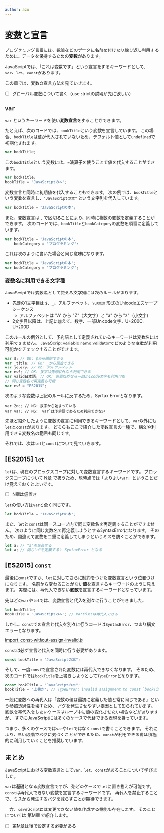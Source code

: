 ```yaml
---
author: azu
---
```


# 変数と宣言

プログラミング言語には、数値などのデータに名前を付けたり繰り返し利用するために、データを保持するための**変数**があります。

JavaScriptでは、「これは変数です」という宣言をするキーワードとして、
`var`、`let`、`const`があります。

この章では、変数の宣言方法を見ていきます。

<!-- TODO(azu): 章なのかどうかは後で -->

- [ ] グローバル変数について書く（use strictの説明が先に欲しい）

## `var`

`var` というキーワードを使い**変数宣言**をすることができます。

<!-- 変数名はキャメルケース、日本語はそのまま使える ということを示したい -->

たとえば、次のコードでは、`bookTitle`という変数を宣言しています。
この場合、`bookTitle`は値が代入されていないため、デフォルト値として`undefined`で初期化されます。

```js
var bookTitle;
```

この`bookTitle`という変数には、`=`演算子を使うことで値を代入することができます。

```js
var bookTitle;
bookTitle = "JavaScriptの本";
```

変数宣言と同時に初期値を代入することもできます。
次の例では、`bookTitle`という変数を宣言し、`"JavaScriptの本"` という文字列を代入しています。

```js
var bookTitle = "JavaScriptの本";
```

また、変数宣言は `,` で区切ることにより、同時に複数の変数を定義することができます。
次のコードでは、`bookTitle`と`bookCategory`の変数を順番に定義しています。

```js
var bookTitle = "JavaScriptの本",
    bookCategory = "プログラミング";
```

これは次のように書いた場合と同じ意味になります。

```js
var bookTitle = "JavaScriptの本";
var bookCategory = "プログラミング";
```

### 変数名に利用できる文字種

JavaScriptでは変数名として使える文字列には次のルールがあります。

- 先頭の1文字目は `$`、`_`、アルファベット、`\uXXXX` 形式のUnicodeエスケープシーケンス
    - アルファベットは "A" から "Z"（大文字）と "a" から "z"（小文字)
- 2文字目以降は、上記に加えて、数字、一部Unicode文字、U+200C、U+200D

このルールの例外として、予約語として定義されているキーワードは変数名には利用できません。
[JavaScript variable name validator][]でどのような変数が利用可能かをチェックすることができます。

```js
var $; // OK: $から開始できる
var _title; // OK: _から開始できる
var jquery; // OK: アルファベット
var es6; // OK: 数字は先頭以外なら利用できる
var valid日本語; // OK: 先頭以外なら一部Unicode文字も利用可能
// 同じ変数名で再定義も可能
var es6 = "ES2015";
```

次のような変数は上記のルールに反するため、Syntax Errorとなります。

<!-- ESLintのパースエラーを避けるためわざと言語指定をしてない -->

```
var 2nd; // NG: 数字から始まっている
var var; // NG: `var`は予約語であるため利用できない
```


先ほど紹介したように変数の宣言に利用できるキーワードとして、`var`以外にも`let`と`const`があります。
どちらもここで紹介した変数宣言の一種で、構文や利用できる変数名の範囲も同じです。

それでは、次は`let`と`const`について見ていきます。

## [ES2015] `let`

`let`は、現在のブロックスコープに対して変数宣言するキーワードです。
ブロックスコープについて N章 で扱うため、現時点では「よりよい`var`」ということだけ覚えておくとよいです。

- [ ] N章は仮置き

`let`の使い方は`var`と全く同じです。

```js
let bookTitle = "JavaScriptの本";
```

また、`let`と`const`は同一スコープ内で同じ変数名を再定義することができません。
次のように同じ変数名で再定義しようとするSyntaxErrorになります。
そのため、間違えて変数を二重に定義してしまうというミスを防ぐことができます。

```js
let a; // "a"を定義する
let a; // 同じ"a"を定義すると SyntaxError となる
```

## [ES2015] `const`


最後に`const`ですが、`let`に対してさらに制約をつけた変数宣言という位置づけになります。
名前から変わることがない**値**を宣言するキーワードのように見えます。
実際には、再代入できない**変数**を宣言するキーワードとなっています。

先ほどの`var`や`let`では、変数宣言と代入を別々に行うことができました。

```js
let bookTitle;
bookTitle = "JavaScriptの本"; // varやletは再代入できる
```

しかし、`const`での宣言と代入を別々に行うコードは`SyntaxError`、つまり構文エラーとなります。

[import, const-without-assign-invalid.js](./src/const-without-assign-invalid.js)

`const`は必ず宣言と代入を同時に行う必要があります。

```js
const bookTitle = "JavaScriptの本";
```

そして、一度`const`で宣言された変数には再代入できなくなります。
そのため、次のコードでは`bookTitle`を上書きしようとして`TypeError`となります。

```js
const bookTitle = "JavaScriptの本";
bookTitle = "上書き"; // TypeError: invalid assignment to const `bookTitle'
```

一般に変数への再代入は「変数の値は最初に定義した値と常に同じである」という参照透過性を壊すため、
バグを発生させやすい要因として知られています。
変数を再代入をしたいケースはループ中に値の変化させたい場合などがありますが、
すでにJavaScriptには多くのケースで代替できる表現を持っています。

つまり、多くのケースでは`var`や`let`ではなく`const`で書くことできます。
それにより、早い段階でバグに気づくことができるため、`const`が利用できる際は積極的に利用していくことを推奨しています。

## まとめ

JavaScriptにおける変数宣言として`var`、`let`、`const`があることについて学びました。

`var`は基礎となる変数宣言ですが、殆どのケースで`let`に置き換えが可能です。
`const`は再代入できない変数を宣言するキーワードです。
再代入を禁止することで、ミスから発生するバグを減らすことが期待できます。

一方、JavaScriptには変更できない値を作成する機能も存在します。
そのことについては 第M章 で紹介します。

- [ ] 第M章は後で設定する必要がある

[JavaScript variable name validator]: https://mothereff.in/js-variables  "JavaScript variable name validator"
